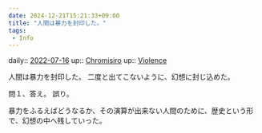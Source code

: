 ```yaml
---
date: 2024-12-21T15:21:33+09:00
title: "人間は暴力を封印した。"
tags:
 - Info
---
```


daily:: [2022-07-16](Daily_Note/2022-07-16.md)
up:: [Chromisiro](../Bar/Novel/Nacaria/Chromisiro.md)
up:: [Violence](../Bar/Novel/Topics/Violence.md)

人間は暴力を封印した。
二度と出てこないように、幻想に封じ込めた。

問１、答え。
誤り。

暴力をふるえばどうなるか、その演算が出来ない人間のために、歴史という形で、幻想の中へ残していった。